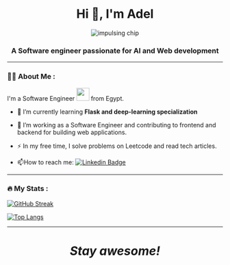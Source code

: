 <h1 align="center">Hi 👋, I'm Adel</h1>
<div align="center">
<!--
  <img src="https://media.giphy.com/media/dWesBcTLavkZuG35MI/giphy.gif" width="600" height="300" alt="developer"/>
  <img src="https://media.giphy.com/media/WJZdOtltegO76/giphy.gif" width="600" height="300" alt="iron man and jarvis"/>
 -->
  <img src="https://media.giphy.com/media/IcZhFmufozDCij3p22/giphy.gif" alt="impulsing chip">
</div>
<h3 align="center">A Software engineer passionate for AI and Web development</h3>


---

### :man_technologist: About Me :
I'm a Software Engineer <img src="https://media.giphy.com/media/WUlplcMpOCEmTGBtBW/giphy.gif" width="30"> from Egypt.
- 🌱 I’m currently learning **Flask and deep-learning specialization**
- :telescope: I’m working as a Software Engineer and contributing to frontend and backend for building web applications.

- :zap: In my free time, I solve problems on Leetcode and read tech articles.

- :mailbox:How to reach me: [![Linkedin Badge](https://img.shields.io/badge/-LinkedIn-blue?style=flat&logo=Linkedin&logoColor=white)](https://www.linkedin.com/in/adel-elwan/)

---

### :fire: My Stats :

[![GitHub Streak](http://github-readme-streak-stats.herokuapp.com?user=adelelwan24&theme=dark&background=000000)](https://git.io/streak-stats)

[![Top Langs](https://github-readme-stats.vercel.app/api/top-langs/?username=adelelwan24&layout=compact&theme=vision-friendly-dark)](https://github.com/anuraghazra/github-readme-stats)

---

<h1 align='center'><i>Stay awesome!</i></h1>
